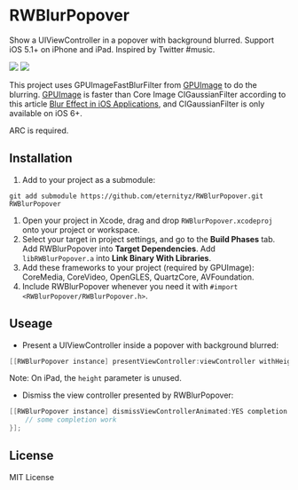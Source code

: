 RWBlurPopover
=============

Show a UIViewController in a popover with background blurred. Support iOS 5.1+ on iPhone and iPad. Inspired by Twitter #music.

[![](http://zhangbin.cc/temp/blur-iphone-thumb.jpg)](http://zhangbin.cc/temp/blur-iphone.jpg)
[![](http://zhangbin.cc/temp/blur-ipad-thumb.jpg)](http://zhangbin.cc/temp/blur-ipad.jpg)

This project uses GPUImageFastBlurFilter from [GPUImage](https://github.com/BradLarson/GPUImage) to do the blurring. [GPUImage](https://github.com/BradLarson/GPUImage) is faster than Core Image CIGaussianFilter according to this article [Blur Effect in iOS Applications](http://blog.denivip.ru/index.php/2013/01/blur-effect-in-ios-applications/?lang=en), and CIGaussianFilter is only available on iOS 6+.

ARC is required.

Installation
----

1. Add to your project as a submodule:
```
git add submodule https://github.com/eternityz/RWBlurPopover.git RWBlurPopover
```
1. Open your project in Xcode, drag and drop `RWBlurPopover.xcodeproj` onto your project or workspace.
1. Select your target in project settings, and go to the **Build Phases** tab. Add RWBlurPopover into **Target Dependencies**. Add `libRWBlurPopover.a` into **Link Binary With Libraries**. 
1. Add these frameworks to your project (required by GPUImage): CoreMedia, CoreVideo, OpenGLES, QuartzCore, AVFoundation.
1. Include RWBlurPopover whenever you need it with `#import <RWBlurPopover/RWBlurPopover.h>`.

Useage
----
- Present a UIViewController inside a popover with background blurred:

```objective-c
[[RWBlurPopover instance] presentViewController:viewController withHeight:300];
```

Note: On iPad, the `height` parameter is unused.

- Dismiss the view controller presented by RWBlurPopover:

```objective-c
[[RWBlurPopover instance] dismissViewControllerAnimated:YES completion:^(void){
    // some completion work
}];
```

License
----
MIT License
